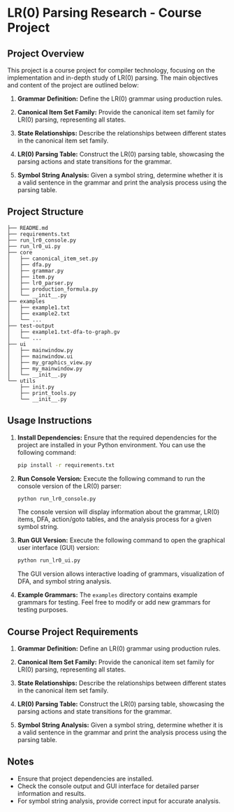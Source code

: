 # LR(0) Parsing Research - Course Project

## Project Overview

This project is a course project for compiler technology, focusing on the implementation and in-depth study of LR(0)
parsing. The main objectives and content of the project are outlined below:

1. **Grammar Definition:** Define the LR(0) grammar using production rules.

2. **Canonical Item Set Family:** Provide the canonical item set family for LR(0) parsing, representing all states.

3. **State Relationships:** Describe the relationships between different states in the canonical item set family.

4. **LR(0) Parsing Table:** Construct the LR(0) parsing table, showcasing the parsing actions and state transitions for
   the grammar.

5. **Symbol String Analysis:** Given a symbol string, determine whether it is a valid sentence in the grammar and print
   the analysis process using the parsing table.

## Project Structure

```
├── README.md
├── requirements.txt
├── run_lr0_console.py
├── run_lr0_ui.py
├── core
│   ├── canonical_item_set.py
│   ├── dfa.py
│   ├── grammar.py
│   ├── item.py
│   ├── lr0_parser.py
│   ├── production_formula.py
│   └── __init__.py
├── examples
│   ├── example1.txt
│   ├── example2.txt
│   └── ...
├── test-output
│   ├── example1.txt-dfa-to-graph.gv
│   └── ...
├── ui
│   ├── mainwindow.py
│   ├── mainwindow.ui
│   ├── my_graphics_view.py
│   ├── my_mainwindow.py
│   └── __init__.py
└── utils
    ├── init.py
    ├── print_tools.py
    └── __init__.py
```

## Usage Instructions

1. **Install Dependencies:** Ensure that the required dependencies for the project are installed in your Python
   environment. You can use the following command:

   ```bash
   pip install -r requirements.txt
   ```

2. **Run Console Version:** Execute the following command to run the console version of the LR(0) parser:

   ```bash
   python run_lr0_console.py
   ```

   The console version will display information about the grammar, LR(0) items, DFA, action/goto tables, and the
   analysis process for a given symbol string.

3. **Run GUI Version:** Execute the following command to open the graphical user interface (GUI) version:

   ```bash
   python run_lr0_ui.py
   ```

   The GUI version allows interactive loading of grammars, visualization of DFA, and symbol string analysis.

4. **Example Grammars:** The `examples` directory contains example grammars for testing. Feel free to modify or add new
   grammars for testing purposes.

## Course Project Requirements

1. **Grammar Definition:** Define an LR(0) grammar using production rules.

2. **Canonical Item Set Family:** Provide the canonical item set family for LR(0) parsing, representing all states.

3. **State Relationships:** Describe the relationships between different states in the canonical item set family.

4. **LR(0) Parsing Table:** Construct the LR(0) parsing table, showcasing the parsing actions and state transitions for
   the grammar.

5. **Symbol String Analysis:** Given a symbol string, determine whether it is a valid sentence in the grammar and print
   the analysis process using the parsing table.

## Notes

- Ensure that project dependencies are installed.
- Check the console output and GUI interface for detailed parser information and results.
- For symbol string analysis, provide correct input for accurate analysis.